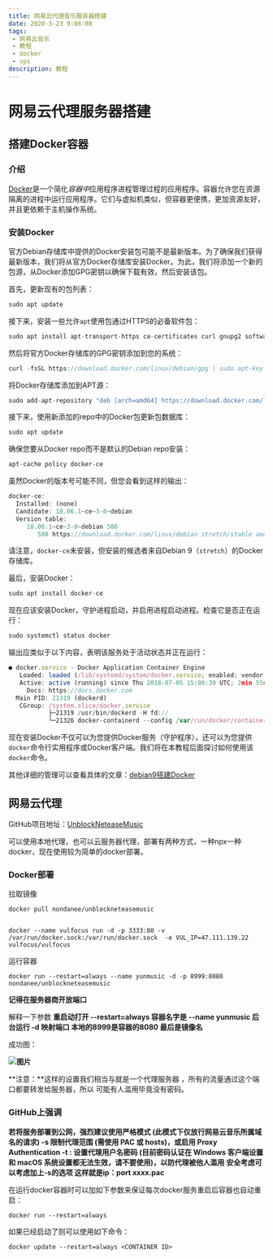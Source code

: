 ```yaml
---
title: 网易云代理音乐服务器搭建
date: 2020-3-23 9:08:08
tags:
 - 网易云音乐
 - 教程
 - docker
 - vps
description: 教程
---
```

# 网易云代理服务器搭建

## 搭建Docker容器

### **介绍**

[Docker](https://www.docker.com/)是一个简化*容器中*应用程序进程管理过程的应用程序。容器允许您在资源隔离的进程中运行应用程序。它们与虚拟机类似，但容器更便携，更加资源友好，并且更依赖于主机操作系统。

### 安装Docker

官方Debian存储库中提供的Docker安装包可能不是最新版本。为了确保我们获得最新版本，我们将从官方Docker存储库安装Docker。为此，我们将添加一个新的包源，从Docker添加GPG密钥以确保下载有效，然后安装该包。

首先，更新现有的包列表：

```javascript
sudo apt update
```

接下来，安装一些允许`apt`使用包通过HTTPS的必备软件包：

```javascript
sudo apt install apt-transport-https ca-certificates curl gnupg2 software-properties-common
```

然后将官方Docker存储库的GPG密钥添加到您的系统：

```javascript
curl -fsSL https://download.docker.com/linux/debian/gpg | sudo apt-key add -
```

将Docker存储库添加到APT源：

```javascript
sudo add-apt-repository "deb [arch=amd64] https://download.docker.com/linux/debian $(lsb_release -cs) stable"
```

接下来，使用新添加的repo中的Docker包更新包数据库：

```javascript
sudo apt update
```

确保您要从Docker repo而不是默认的Debian repo安装：

```javascript
apt-cache policy docker-ce
```

虽然Docker的版本号可能不同，但您会看到这样的输出：

```javascript
docker-ce:
  Installed: (none)
  Candidate: 18.06.1~ce~3-0~debian
  Version table:
     18.06.1~ce~3-0~debian 500
        500 https://download.docker.com/linux/debian stretch/stable amd64 Packages
```

请注意，`docker-ce`未安装，但安装的候选者来自Debian 9（`stretch`）的Docker存储库。

最后，安装Docker：

```javascript
sudo apt install docker-ce
```

现在应该安装Docker，守护进程启动，并启用进程启动进程。检查它是否正在运行：

```javascript
sudo systemctl status docker
```

输出应类似于以下内容，表明该服务处于活动状态并正在运行：

```javascript
● docker.service - Docker Application Container Engine
   Loaded: loaded (/lib/systemd/system/docker.service; enabled; vendor preset: enabled)
   Active: active (running) since Thu 2018-07-05 15:08:39 UTC; 2min 55s ago
     Docs: https://docs.docker.com
  Main PID: 21319 (dockerd)
   CGroup: /system.slice/docker.service
           ├─21319 /usr/bin/dockerd -H fd://
           └─21326 docker-containerd --config /var/run/docker/containerd/containerd.toml
```

现在安装Docker不仅可以为您提供Docker服务（守护程序），还可以为您提供`docker`命令行实用程序或Docker客户端。我们将在本教程后面探讨如何使用该`docker`命令。

其他详细的管理可以查看具体的文章：[debian9搭建Docker](https://cloud.tencent.com/developer/article/1360720)



## 网易云代理

GitHub项目地址：[UnblockNeteaseMusic](https://github.com/nondanee/UnblockNeteaseMusic)

可以使用本地代理，也可以云服务器代理，部署有两种方式，一种npx一种 docker，现在使用较为简单的docker部署。

### Docker部署

拉取镜像

```linux
docker pull nondanee/unblockneteasemusic


docker --name vulfocus run -d -p 3333:80 -v /var/run/docker.sock:/var/run/docker.sock  -e VUL_IP=47.111.139.22 vulfocus/vulfocus
```

运行容器

```linux
docker run --restart=always --name yunmusic -d -p 8999:8080 nondanee/unblockneteasemusic
```

**记得在服务器商开放端口**

解释一下参数
**重启动打开 --restart=always
容器名字是 --name yunmusic
后台运行 -d
映射端口 本地的8999是容器的8080
最后是镜像名**

成功图：

**![图片](https://images.cnblogs.com/cnblogs_com/duskry/1655101/o_200225231128Snipaste_2020-02-25_14-25-18.png)**



**注意：**这样的设置我们相当与就是一个代理服务器 ，所有的流量通过这个端口都要转发给服务器，所以 可能有人滥用毕竟没有密码。

### **GitHub上强调**

**若将服务部署到公网，强烈建议使用严格模式 (此模式下仅放行网易云音乐所属域名的请求) -s 限制代理范围 (需使用 PAC 或 hosts)，或启用 Proxy Authentication -t : 设置代理用户名密码 (目前密码认证在 Windows 客户端设置和 macOS 系统设置都无法生效，请不要使用)，以防代理被他人滥用**
**安全考虑可以考虑加上-s的选项 这样就是ip：port xxxx.pac**



在运行docker容器时可以加如下参数来保证每次docker服务重启后容器也自动重启：

```
docker run --restart=always
```

如果已经启动了则可以使用如下命令：

```
docker update --restart=always <CONTAINER ID>
```



